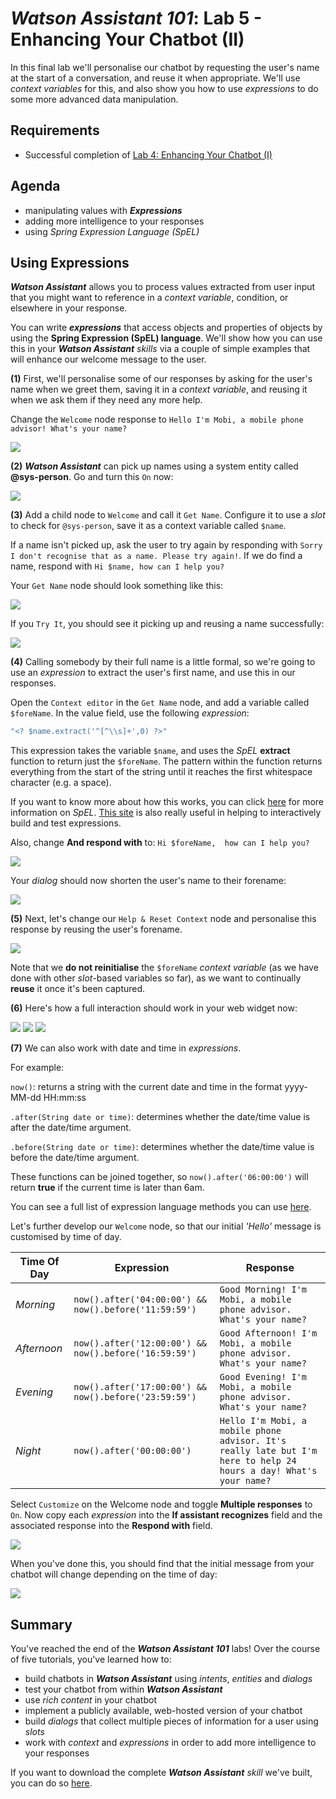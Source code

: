 # _**Watson Assistant 101**_: Lab 5 - Enhancing Your Chatbot (II)
In this final lab we'll personalise our chatbot by requesting the user's name at the start of a conversation, and reuse it when appropriate. We'll use _context variables_ for this, and also show you how to use _expressions_ to do some more advanced data manipulation.

## Requirements
- Successful completion of [Lab 4: Enhancing Your Chatbot (I)](../4-Advanced1)

## Agenda
- manipulating values with _**Expressions**_
- adding more intelligence to your responses
- using _Spring Expression Language (SpEL)_

## Using Expressions
_**Watson Assistant**_ allows you to process values extracted from user input that you might want to reference in a _context variable_, condition, or elsewhere in your response.

You can write _**expressions**_ that access objects and properties of objects by using the **Spring Expression (SpEL) language**. We'll show how you can use this in your _**Watson Assistant**_ _skills_ via a couple of simple examples that will enhance our welcome message to the user.

**(1)** First, we'll personalise some of our responses by asking for the user's name when we greet them, saving it in a _context variable_, and reusing it when we ask them if they need any more help.

Change the `Welcome` node response to `Hello I'm Mobi, a mobile phone advisor! What's your name?`

![](./images/19-change-welcome-message.jpg)

**(2)** _**Watson Assistant**_ can pick up names using a system entity called **@sys-person**. Go and turn this `On` now:

![](./images/20-sys-person-on.jpg)

**(3)** Add a child node to `Welcome` and call it `Get Name`. Configure it to use a _slot_ to check for `@sys-person`, save it as a context variable called `$name`.

If a name isn't picked up, ask the user to try again by responding with `Sorry I don't recognise that as a name. Please try again!`. If we do find a name, respond with `Hi $name, how can I help you?`

Your `Get Name` node should look something like this:

![](./images/21-get-name-node.jpg)

If you `Try It`, you should see it picking up and reusing a name successfully:

![](./images/22-name-try-it.jpg)

**(4)** Calling somebody by their full name is a little formal, so we're going to use an _expression_ to extract the user's first name, and use this in our responses.

Open the `Context editor` in the `Get Name` node, and add a variable called `$foreName`. In the value field, use the following _expression_:
```javascript
"<? $name.extract('^[^\\s]+',0) ?>"
```
This expression takes the variable `$name`, and uses the _SpEL_ **extract** function to return just the `$foreName`. The pattern within the function returns everything from the start of the string until it reaches the first whitespace character (e.g. a space).

If you want to know more about how this works, you can click [here](https://docs.spring.io/spring/docs/current/spring-framework-reference/core.html#expressions) for more information on _SpEL_. [This site](https://regexr.com/) is also really useful in helping to interactively build and test expressions.

Also, change **And respond with** to: `Hi $foreName,  how can I help you?`

![](./images/23-forename-expression.jpg)

Your _dialog_ should now shorten the user's name to their forename:

![](./images/24-forename-try-it.jpg)

**(5)** Next, let's change our `Help & Reset Context` node and personalise this response by reusing the user's forename.

![](./images/25-help-forename.jpg)

Note that we **do not reinitialise** the `$foreName` _context variable_ (as we have done with other _slot_-based variables so far), as we want to continually **reuse** it once it's been captured.

**(6)** Here's how a full interaction should work in your web widget now:

![](./images/26a-widget-test1.jpg)
![](./images/26b-widget-test2.jpg)
![](./images/26c-widget-test3.jpg)

**(7)** We can also work with date and time in _expressions_.

For example:

`now()`: returns a string with the current date and time in the format yyyy-MM-dd HH:mm:ss

`.after(String date or time)`: determines whether the date/time value is after the date/time argument.

`.before(String date or time)`: determines whether the date/time value is before the date/time argument.

These functions can be joined together, so `now().after('06:00:00')` will return **true** if the current time is later than 6am.

You can see a full list of expression language methods you can use [here](https://cloud.ibm.com/docs/services/assistant/dialog-methods.html#expression-language-methods).

Let's further develop our `Welcome` node, so that our initial _'Hello'_ message is customised by time of day.

Time Of Day | Expression                                          | Response
------------|-----------------------------------------------------|----------------------------------------------------------------------------------------------------------------
_Morning_     | `now().after('04:00:00') && now().before('11:59:59')` | `Good Morning! I'm Mobi, a mobile phone advisor. What's your name?`
_Afternoon_   | `now().after('12:00:00') && now().before('16:59:59')` | `Good Afternoon! I'm Mobi, a mobile phone advisor. What's your name?`
_Evening_     | `now().after('17:00:00') && now().before('23:59:59')` | `Good Evening! I'm Mobi, a mobile phone advisor. What's your name?`
_Night_       | `now().after('00:00:00')`                             | `Hello I'm Mobi, a mobile phone advisor. It's really late but I'm here to help 24 hours a day! What's your name?`

Select `Customize` on the Welcome node and toggle **Multiple responses** to `On`. Now copy each _expression_ into the **If assistant recognizes** field and the associated response into the **Respond with** field.

![](./images/27-time-greeting.jpg)

When you've done this, you should find that the initial message from your chatbot will change depending on the time of day:

![](./images/28-good-afternoon.jpg)

## Summary
You've reached the end of the _**Watson Assistant 101**_ labs! Over the course of five tutorials, you've learned how to:
- build chatbots in _**Watson Assistant**_ using _intents_, _entities_ and _dialogs_
- test your chatbot from within _**Watson Assistant**_
- use _rich content_ in your chatbot
- implement a publicly available, web-hosted version of your chatbot
- build _dialogs_ that collect multiple pieces of information for a user using _slots_
- work with _context_ and _expressions_ in order to add more intelligence to your responses

If you want to download the complete _**Watson Assistant**_ _skill_ we've built, you can do so [here](./assistant/skill-Phone-Advisor-lab-5.json).
